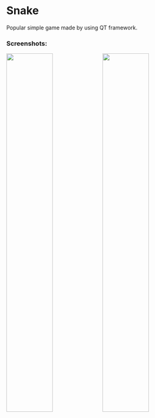 # Snake
Popular simple game made by using QT framework.

### Screenshots:
<img src="https://user-images.githubusercontent.com/53357476/62020948-9d7ae600-b1cd-11e9-9546-c45a74009213.png" width="49%"> <img src="https://user-images.githubusercontent.com/53357476/62020951-9eac1300-b1cd-11e9-8865-ab0696f22991.png" width="49%">
